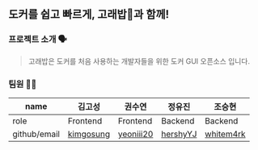 ## 도커를 쉽고 빠르게, 고래밥🐳과 함께! 

### 프로젝트 소개 🗣
> 고래밥은 도커를 처음 사용하는 개발자들을 위한 도커 GUI 오픈소스 입니다.

### 팀원 👩‍💻
| name | 김고성 | 권수연 | 정유진 | 조승현 |
| --- | --- | --- | --- | --- |
| role | Frontend | Frontend | Backend | Backend |
| github/email | [kimgosung](https://github.com/kimgosung) | [yeoniii20](https://github.com/yeoniii20) | [hershyYJ](https://github.com/hershyYJ) | [whitem4rk](http://github.com/whitem4rk) |
